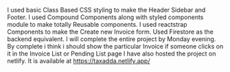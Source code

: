 I used basic Class Based CSS styling to make the Header Sidebar and Footer.
I used Compound Components along with styled components module to make totally Reusable components.
I used reactstrap Components to make the Create new Invoice form.
Used Firestore as the backend equivalent.
I will complete the entire project by Monday evening.
By complete i think i should show the particular Invoice if someone clicks on it in the Invoice List or Pending List page
I have also hosted the project on netlify.
It is available at https://taxadda.netlify.app/
